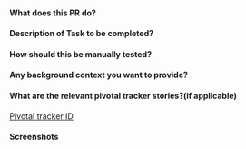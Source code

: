 #### What does this PR do?

#### Description of Task to be completed?

#### How should this be manually tested?

#### Any background context you want to provide?

#### What are the relevant pivotal tracker stories?(if applicable)
[Pivotal tracker ID](https://www.pivotaltracker.com/story/show/)

#### Screenshots
